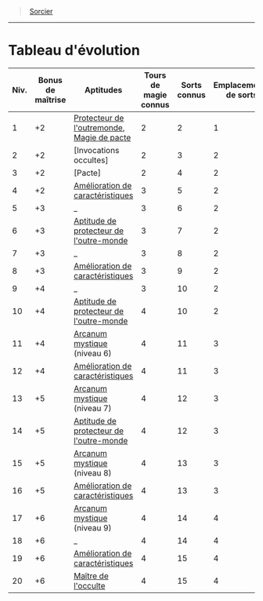 ﻿---
!ClassEvolutionItem
Name: Tableau d'évolution
Id: warlock_hd.md#tableau-dévolution
ParentLink: warlock_hd.md#sorcier
ParentName: Sorcier
NameLevel: 1
Attributes:
  Name: Tableau d'évolution
  Markdown: >+
    # <!--Name-->Tableau d'évolution<!--/Name-->


    |Niv.|Bonus <!--br-->de <!--br-->maîtrise|Aptitudes|Tours <!--br-->de <!--br-->magie <!--br-->connus|Sorts <!--br-->connus|Emplacements <!--br-->de <!--br-->sorts|Niveau <!--br-->des <!--br-->emplacements|Invocations <!--br-->occultes|

    |---|---|---|---|---|---|---|---|

    |1|+2|[Protecteur de l'outremonde](hd_warlock_protecteur_de_loutre_monde.md), [Magie de pacte](hd_warlock_magie_de_pacte.md)|2|2|1|1|_|

    |2|+2|[Invocations occultes]|2|3|2|1|2|

    |3|+2|[Pacte]|2|4|2|2|2|

    |4|+2|[Amélioration de caractéristiques](hd_warlock_amelioration_de_caracteristiques.md)|3|5|2|2|2|

    |5|+3|_|3|6|2|3|3|

    |6|+3|[Aptitude de protecteur de l'outre-monde](hd_warlock_protecteur_de_loutre_monde.md)|3|7|2|3|3|

    |7|+3|_|3|8|2|4|4|

    |8|+3|[Amélioration de caractéristiques](hd_warlock_amelioration_de_caracteristiques.md)|3|9|2|4|4|

    |9|+4|_|3|10|2|5|5|

    |10|+4|[Aptitude de protecteur de l'outre-monde](hd_warlock_protecteur_de_loutre_monde.md)|4|10|2|5|5|

    |11|+4|[Arcanum mystique](hd_warlock_arcanum_mystique.md) (niveau 6)|4|11|3|5|5|

    |12|+4|[Amélioration de caractéristiques](hd_warlock_amelioration_de_caracteristiques.md)|4|11|3|5|6|

    |13|+5|[Arcanum mystique](hd_warlock_arcanum_mystique.md) (niveau 7)|4|12|3|5|6|

    |14|+5|[Aptitude de protecteur de l'outre-monde](hd_warlock_protecteur_de_loutre_monde.md)|4|12|3|5|6|

    |15|+5|[Arcanum mystique](hd_warlock_arcanum_mystique.md) (niveau 8)|4|13|3|5|7|

    |16|+5|[Amélioration de caractéristiques](hd_warlock_amelioration_de_caracteristiques.md)|4|13|3|5|7|

    |17|+6|[Arcanum mystique](hd_warlock_arcanum_mystique.md) (niveau 9)|4|14|4|5|7|

    |18|+6|_|4|14|4|5|8|

    |19|+6|[Amélioration de caractéristiques](hd_warlock_amelioration_de_caracteristiques.md)|4|15|4|5|8|

    |20|+6|[Maître de l'occulte](hd_warlock_maitre_de_locculte.md)|4|15|4|5|8|

AttributesDictionary: >+
  Name: Tableau d'évolution

  Markdown: >+

    # <!--Name-->Tableau d'évolution<!--/Name-->





    |Niv.|Bonus <!--br-->de <!--br-->maîtrise|Aptitudes|Tours <!--br-->de <!--br-->magie <!--br-->connus|Sorts <!--br-->connus|Emplacements <!--br-->de <!--br-->sorts|Niveau <!--br-->des <!--br-->emplacements|Invocations <!--br-->occultes|



    |---|---|---|---|---|---|---|---|



    |1|+2|[Protecteur de l'outremonde](hd_warlock_protecteur_de_loutre_monde.md), [Magie de pacte](hd_warlock_magie_de_pacte.md)|2|2|1|1|_|



    |2|+2|[Invocations occultes]|2|3|2|1|2|



    |3|+2|[Pacte]|2|4|2|2|2|



    |4|+2|[Amélioration de caractéristiques](hd_warlock_amelioration_de_caracteristiques.md)|3|5|2|2|2|



    |5|+3|_|3|6|2|3|3|



    |6|+3|[Aptitude de protecteur de l'outre-monde](hd_warlock_protecteur_de_loutre_monde.md)|3|7|2|3|3|



    |7|+3|_|3|8|2|4|4|



    |8|+3|[Amélioration de caractéristiques](hd_warlock_amelioration_de_caracteristiques.md)|3|9|2|4|4|



    |9|+4|_|3|10|2|5|5|



    |10|+4|[Aptitude de protecteur de l'outre-monde](hd_warlock_protecteur_de_loutre_monde.md)|4|10|2|5|5|



    |11|+4|[Arcanum mystique](hd_warlock_arcanum_mystique.md) (niveau 6)|4|11|3|5|5|



    |12|+4|[Amélioration de caractéristiques](hd_warlock_amelioration_de_caracteristiques.md)|4|11|3|5|6|



    |13|+5|[Arcanum mystique](hd_warlock_arcanum_mystique.md) (niveau 7)|4|12|3|5|6|



    |14|+5|[Aptitude de protecteur de l'outre-monde](hd_warlock_protecteur_de_loutre_monde.md)|4|12|3|5|6|



    |15|+5|[Arcanum mystique](hd_warlock_arcanum_mystique.md) (niveau 8)|4|13|3|5|7|



    |16|+5|[Amélioration de caractéristiques](hd_warlock_amelioration_de_caracteristiques.md)|4|13|3|5|7|



    |17|+6|[Arcanum mystique](hd_warlock_arcanum_mystique.md) (niveau 9)|4|14|4|5|7|



    |18|+6|_|4|14|4|5|8|



    |19|+6|[Amélioration de caractéristiques](hd_warlock_amelioration_de_caracteristiques.md)|4|15|4|5|8|



    |20|+6|[Maître de l'occulte](hd_warlock_maitre_de_locculte.md)|4|15|4|5|8|



---
> [Sorcier](hd_warlock.md)

---

# Tableau d'évolution

|Niv.|Bonus de maîtrise|Aptitudes|Tours de magie connus|Sorts connus|Emplacements de sorts|Niveau des emplacements|Invocations occultes|
|---|---|---|---|---|---|---|---|
|1|+2|[Protecteur de l'outremonde](hd_warlock_protecteur_de_loutre_monde.md), [Magie de pacte](hd_warlock_magie_de_pacte.md)|2|2|1|1|_|
|2|+2|[Invocations occultes]|2|3|2|1|2|
|3|+2|[Pacte]|2|4|2|2|2|
|4|+2|[Amélioration de caractéristiques](hd_warlock_amelioration_de_caracteristiques.md)|3|5|2|2|2|
|5|+3|_|3|6|2|3|3|
|6|+3|[Aptitude de protecteur de l'outre-monde](hd_warlock_protecteur_de_loutre_monde.md)|3|7|2|3|3|
|7|+3|_|3|8|2|4|4|
|8|+3|[Amélioration de caractéristiques](hd_warlock_amelioration_de_caracteristiques.md)|3|9|2|4|4|
|9|+4|_|3|10|2|5|5|
|10|+4|[Aptitude de protecteur de l'outre-monde](hd_warlock_protecteur_de_loutre_monde.md)|4|10|2|5|5|
|11|+4|[Arcanum mystique](hd_warlock_arcanum_mystique.md) (niveau 6)|4|11|3|5|5|
|12|+4|[Amélioration de caractéristiques](hd_warlock_amelioration_de_caracteristiques.md)|4|11|3|5|6|
|13|+5|[Arcanum mystique](hd_warlock_arcanum_mystique.md) (niveau 7)|4|12|3|5|6|
|14|+5|[Aptitude de protecteur de l'outre-monde](hd_warlock_protecteur_de_loutre_monde.md)|4|12|3|5|6|
|15|+5|[Arcanum mystique](hd_warlock_arcanum_mystique.md) (niveau 8)|4|13|3|5|7|
|16|+5|[Amélioration de caractéristiques](hd_warlock_amelioration_de_caracteristiques.md)|4|13|3|5|7|
|17|+6|[Arcanum mystique](hd_warlock_arcanum_mystique.md) (niveau 9)|4|14|4|5|7|
|18|+6|_|4|14|4|5|8|
|19|+6|[Amélioration de caractéristiques](hd_warlock_amelioration_de_caracteristiques.md)|4|15|4|5|8|
|20|+6|[Maître de l'occulte](hd_warlock_maitre_de_locculte.md)|4|15|4|5|8|

